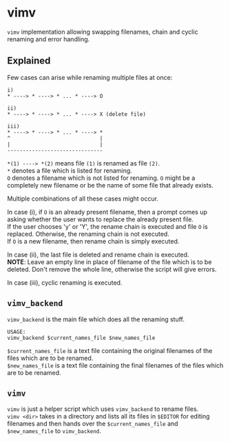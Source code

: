 # vimv
`vimv` implementation allowing swapping filenames, chain and cyclic renaming and error handling.

## Explained
Few cases can arise while renaming multiple files at once:
```
i)
* ----> * ----> * ... * ----> O

ii)
* ----> * ----> * ... * ----> X (delete file)

iii)
* ----> * ----> * ... * ----> *
^                             |
|                             |
-------------------------------
```
`*(1) ----> *(2)` means file `(1)` is renamed as file `(2)`.  
`*` denotes a file which is listed for renaming.  
`O` denotes a filename which is not listed for renaming. `O` might be a completely new filename or be the name of some file that already exists.  

Multiple combinations of all these cases might occur.  

In case (i), if `O` is an already present filename, then a prompt comes up asking whether the user wants to replace the already present file.  
If the user chooses 'y' or 'Y', the rename chain is executed and file `O` is replaced. Otherwise, the renaming chain is not executed.  
If `O` is a new filename, then rename chain is simply executed.

In case (ii), the last file is deleted and rename chain is executed.  
**NOTE**: Leave an empty line in place of filename of the file which is to be deleted. Don't remove the whole line, otherwise the script will give errors.  

In case (iii), cyclic renaming is executed.

## `vimv_backend`
`vimv_backend` is the main file which does all the renaming stuff.  
```
USAGE:
vimv_backend $current_names_file $new_names_file
```
`$current_names_file` is a text file containing the original filenames of the files which are to be renamed.  
`$new_names_file` is a text file containing the final filenames of the files which are to be renamed.  

## `vimv`
`vimv` is just a helper script which uses `vimv_backend` to rename files.  
`vimv <dir>` takes in a directory and lists all its files in `$EDITOR` for editing filenames and then hands over the `$current_names_file` and `$new_names_file` to `vimv_backend`.  
